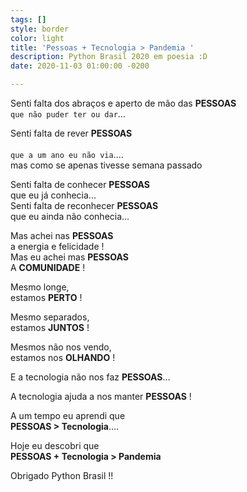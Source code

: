 ```yaml
---
tags: []
style: border
color: light
title: 'Pessoas + Tecnologia > Pandemia '
description: Python Brasil 2020 em poesia :D
date: 2020-11-03 01:00:00 -0200

---
```

Senti falta dos abraços e aperto de mão das **PESSOAS**
 <br>`que não puder ter ou dar`... 

Senti falta de rever  **PESSOAS**  
 <br>`que a um ano eu não via`....  
mas como se apenas tivesse semana passado

Senti falta de conhecer  **PESSOAS**  
que eu  já conhecia...  
Senti falta de reconhecer  **PESSOAS**  
que eu ainda não conhecia...

Mas achei nas  **PESSOAS**  
a energia e felicidade !  
Mas eu achei mas  **PESSOAS**  
A **COMUNIDADE** !

Mesmo longe,  
estamos **PERTO** !

Mesmo separados,  
estamos **JUNTOS** !

Mesmos não nos vendo,  
estamos nos **OLHANDO** !

E a tecnologia não nos faz **PESSOAS**...

A tecnologia ajuda a nos manter **PESSOAS** !

A um tempo eu aprendi que  
**PESSOAS > Tecnologia**....

Hoje eu descobri que  
**PESSOAS + Tecnologia > Pandemia**

Obrigado Python Brasil !!
